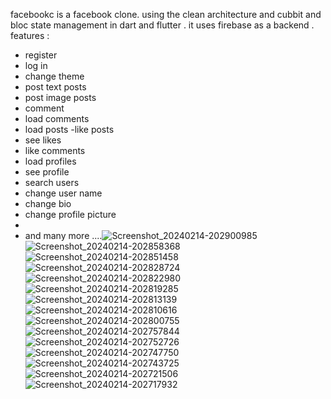facebookc is a facebook clone.  using the clean architecture and cubbit and bloc state management in dart and flutter . it uses firebase as a backend . 
features : 
- register
- log in 
- change theme 
- post text posts
- post image posts 
- comment 
- load comments 
- load posts
 -like posts
- see likes 
- like comments 
- load profiles
- see profile 
- search users
- change user name 
- change bio 
- change profile picture
- 
- and many more ....![Screenshot_20240214-202900985](https://github.com/VladSnape/fcebookca/assets/109045402/288a5403-8b06-48e9-bfce-b3a84bf84c2e)
![Screenshot_20240214-202858368](https://github.com/VladSnape/fcebookca/assets/109045402/0ca5098a-d280-4490-ac9e-8ece155bdc00)
![Screenshot_20240214-202851458](https://github.com/VladSnape/fcebookca/assets/109045402/28055aa3-0bd2-48f5-ba95-7d8ddcea3b25)
![Screenshot_20240214-202828724](https://github.com/VladSnape/fcebookca/assets/109045402/c3b53194-41f2-4057-a23f-45bab26bf0fd)
![Screenshot_20240214-202822980](https://github.com/VladSnape/fcebookca/assets/109045402/9c5ad171-db3e-49f1-bf86-eef5dda619c1)
![Screenshot_20240214-202819285](https://github.com/VladSnape/fcebookca/assets/109045402/d11e5725-8834-439c-b70f-c1d1830db446)
![Screenshot_20240214-202813139](https://github.com/VladSnape/fcebookca/assets/109045402/2c425c1b-c05a-4a9a-96f3-eb676abefa29)
![Screenshot_20240214-202810616](https://github.com/VladSnape/fcebookca/assets/109045402/ea723b80-5107-4f27-8d53-12b7ed0c852c)
![Screenshot_20240214-202800755](https://github.com/VladSnape/fcebookca/assets/109045402/93a8172d-c8a4-45e8-953e-58be25406b97)
![Screenshot_20240214-202757844](https://github.com/VladSnape/fcebookca/assets/109045402/bc4d5545-9cd9-4cf4-b40e-704c894c0a25)
![Screenshot_20240214-202752726](https://github.com/VladSnape/fcebookca/assets/109045402/4289ac73-cfdd-4a4f-80f1-a7d4f34b36be)
![Screenshot_20240214-202747750](https://github.com/VladSnape/fcebookca/assets/109045402/115be23f-46e7-4aee-9589-03ae51937632)
![Screenshot_20240214-202743725](https://github.com/VladSnape/fcebookca/assets/109045402/d9b5d4e6-bc88-4f09-a1fc-508ffced522e)
![Screenshot_20240214-202721506](https://github.com/VladSnape/fcebookca/assets/109045402/03b786ba-54fa-42ef-b06d-966782f687bf)
![Screenshot_20240214-202717932](https://github.com/VladSnape/fcebookca/assets/109045402/4dd9f436-d273-4d75-9f73-21d103dd36a9)

